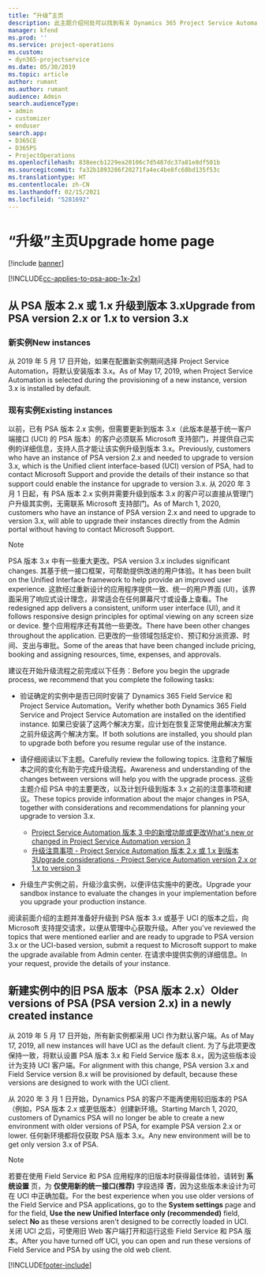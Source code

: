 ```yaml
---
title: “升级”主页
description: 此主题介绍何处可以找到有关 Dynamics 365 Project Service Automation 中的新功能和更新功能和用于升级到最新版本的流程的重要信息。
manager: kfend
ms.prod: ''
ms.service: project-operations
ms.custom:
- dyn365-projectservice
ms.date: 05/30/2019
ms.topic: article
author: rumant
ms.author: rumant
audience: Admin
search.audienceType:
- admin
- customizer
- enduser
search.app:
- D365CE
- D365PS
- ProjectOperations
ms.openlocfilehash: 838eecb1229ea20106c7d5487dc37a81e8df501b
ms.sourcegitcommit: fa32b1893286f20271fa4ec4be8fc68bd135f53c
ms.translationtype: HT
ms.contentlocale: zh-CN
ms.lasthandoff: 02/15/2021
ms.locfileid: "5281692"
---
```

# <a name="upgrade-home-page"></a><span data-ttu-id="96390-103">“升级”主页</span><span class="sxs-lookup"><span data-stu-id="96390-103">Upgrade home page</span></span>

[!include [banner](../includes/psa-now-project-operations.md)]

[!INCLUDE[cc-applies-to-psa-app-1x-2x](../includes/cc-applies-to-psa-app-1x-2x.md)]

## <a name="upgrade-from-psa-version-2x-or-1x-to-version-3x"></a><span data-ttu-id="96390-104">从 PSA 版本 2.x 或 1.x 升级到版本 3.x</span><span class="sxs-lookup"><span data-stu-id="96390-104">Upgrade from PSA version 2.x or 1.x to version 3.x</span></span>

### <a name="new-instances"></a><span data-ttu-id="96390-105">新实例</span><span class="sxs-lookup"><span data-stu-id="96390-105">New instances</span></span>

<span data-ttu-id="96390-106">从 2019 年 5 月 17 日开始，如果在配置新实例期间选择 Project Service Automation，将默认安装版本 3.x。</span><span class="sxs-lookup"><span data-stu-id="96390-106">As of May 17, 2019, when Project Service Automation is selected during the provisioning of a new instance, version 3.x is installed by default.</span></span>

### <a name="existing-instances"></a><span data-ttu-id="96390-107">现有实例</span><span class="sxs-lookup"><span data-stu-id="96390-107">Existing instances</span></span>

<span data-ttu-id="96390-108">以前，已有 PSA 版本 2.x 实例，但需要更新到版本 3.x（此版本是基于统一客户端接口 (UCI) 的 PSA 版本）的客户必须联系 Microsoft 支持部门，并提供自己实例的详细信息，支持人员才能让该实例升级到版本 3.x。</span><span class="sxs-lookup"><span data-stu-id="96390-108">Previously, customers who have an instance of PSA version 2.x and needed to upgrade to version 3.x, which is the Unified client interface-based (UCI) version of PSA, had to contact Microsoft Support and provide the details of their instance so that support could enable the instance for upgrade to version 3.x.</span></span> <span data-ttu-id="96390-109">从 2020 年 3 月 1 日起，有 PSA 版本 2.x 实例并需要升级到版本 3.x 的客户可以直接从管理门户升级其实例，无需联系 Microsoft 支持部门。</span><span class="sxs-lookup"><span data-stu-id="96390-109">As of March 1, 2020, customers who have an instance of PSA version 2.x and need to upgrade to version 3.x, will able to upgrade their instances directly from the Admin portal without having to contact Microsoft Support.</span></span>  

> [!NOTE]
> <span data-ttu-id="96390-110">PSA 版本 3.x 中有一些重大更改。</span><span class="sxs-lookup"><span data-stu-id="96390-110">PSA version 3.x includes significant changes.</span></span> <span data-ttu-id="96390-111">其基于统一接口框架，可帮助提供改进的用户体验。</span><span class="sxs-lookup"><span data-stu-id="96390-111">It has been built on the Unified Interface framework to help provide an improved user experience.</span></span> <span data-ttu-id="96390-112">这款经过重新设计的应用程序提供一致、统一的用户界面 (UI)，该界面采用了响应式设计理念，非常适合在任何屏幕尺寸或设备上查看。</span><span class="sxs-lookup"><span data-stu-id="96390-112">The redesigned app delivers a consistent, uniform user interface (UI), and it follows responsive design principles for optimal viewing on any screen size or device.</span></span> <span data-ttu-id="96390-113">整个应用程序还有其他一些更改。</span><span class="sxs-lookup"><span data-stu-id="96390-113">There have been other changes throughout the application.</span></span> <span data-ttu-id="96390-114">已更改的一些领域包括定价、预订和分派资源、时间、支出与审批。</span><span class="sxs-lookup"><span data-stu-id="96390-114">Some of the areas that have been changed include pricing, booking and assigning resources, time, expenses, and approvals.</span></span>

<span data-ttu-id="96390-115">建议在开始升级流程之前完成以下任务：</span><span class="sxs-lookup"><span data-stu-id="96390-115">Before you begin the upgrade process, we recommend that you complete the following tasks:</span></span>

- <span data-ttu-id="96390-116">验证确定的实例中是否已同时安装了 Dynamics 365 Field Service 和 Project Service Automation。</span><span class="sxs-lookup"><span data-stu-id="96390-116">Verify whether both Dynamics 365 Field Service and Project Service Automation are installed on the identified instance.</span></span> <span data-ttu-id="96390-117">如果已安装了这两个解决方案，应计划在恢复正常使用此解决方案之前升级这两个解决方案。</span><span class="sxs-lookup"><span data-stu-id="96390-117">If both solutions are installed, you should plan to upgrade both before you resume regular use of the instance.</span></span>
- <span data-ttu-id="96390-118">请仔细阅读以下主题。</span><span class="sxs-lookup"><span data-stu-id="96390-118">Carefully review the following topics.</span></span> <span data-ttu-id="96390-119">注意和了解版本之间的变化有助于完成升级流程。</span><span class="sxs-lookup"><span data-stu-id="96390-119">Awareness and understanding of the changes between versions will help you with the upgrade process.</span></span> <span data-ttu-id="96390-120">这些主题介绍 PSA 中的主要更改，以及计划升级到版本 3.x 之前的注意事项和建议。</span><span class="sxs-lookup"><span data-stu-id="96390-120">These topics provide information about the major changes in PSA, together with considerations and recommendations for planning your upgrade to version 3.x.</span></span>

    - [<span data-ttu-id="96390-121">Project Service Automation 版本 3 中的新增功能或更改</span><span class="sxs-lookup"><span data-stu-id="96390-121">What's new or changed in Project Service Automation version 3</span></span>](whats-new-changed-v3.md)
    - [<span data-ttu-id="96390-122">升级注意事项 - Project Service Automation 版本 2.x 或 1.x 到版本 3</span><span class="sxs-lookup"><span data-stu-id="96390-122">Upgrade considerations - Project Service Automation version 2.x or 1.x to version 3</span></span>](upgrade-v3.md)

- <span data-ttu-id="96390-123">升级生产实例之前，升级沙盒实例，以便评估实施中的更改。</span><span class="sxs-lookup"><span data-stu-id="96390-123">Upgrade your sandbox instance to evaluate the changes in your implementation before you upgrade your production instance.</span></span>

<span data-ttu-id="96390-124">阅读前面介绍的主题并准备好升级到 PSA 版本 3.x 或基于 UCI 的版本之后，向 Microsoft 支持提交请求，以便从管理中心获取升级。</span><span class="sxs-lookup"><span data-stu-id="96390-124">After you've reviewed the topics that were mentioned earlier and are ready to upgrade to PSA version 3.x or the UCI-based version, submit a request to Microsoft support to make the upgrade available from Admin center.</span></span> <span data-ttu-id="96390-125">在请求中提供实例的详细信息。</span><span class="sxs-lookup"><span data-stu-id="96390-125">In your request, provide the details of your instance.</span></span>

## <a name="older-versions-of-psa-psa-version-2x-in-a-newly-created-instance"></a><span data-ttu-id="96390-126">新建实例中的旧 PSA 版本（PSA 版本 2.x）</span><span class="sxs-lookup"><span data-stu-id="96390-126">Older versions of PSA (PSA version 2.x) in a newly created instance</span></span>

<span data-ttu-id="96390-127">从 2019 年 5 月 17 日开始，所有新实例都采用 UCI 作为默认客户端。</span><span class="sxs-lookup"><span data-stu-id="96390-127">As of May 17, 2019, all new instances will have UCI as the default client.</span></span> <span data-ttu-id="96390-128">为了与此项更改保持一致，将默认设置 PSA 版本 3.x 和 Field Service 版本 8.x，因为这些版本设计为支持 UCI 客户端。</span><span class="sxs-lookup"><span data-stu-id="96390-128">For alignment with this change, PSA version 3.x and Field Service version 8.x will be provisioned by default, because these versions are designed to work with the UCI client.</span></span>

<span data-ttu-id="96390-129">从 2020 年 3 月 1 日开始，Dynamics PSA 的客户不能再使用较旧版本的 PSA（例如，PSA 版本 2.x 或更低版本）创建新环境。</span><span class="sxs-lookup"><span data-stu-id="96390-129">Starting March 1, 2020, customers of Dynamics PSA will no longer be able to create a new environment with older versions of PSA, for example PSA version 2.x or lower.</span></span> <span data-ttu-id="96390-130">任何新环境都将仅获取 PSA 版本 3.x。</span><span class="sxs-lookup"><span data-stu-id="96390-130">Any new environment will be to get only version 3.x of PSA.</span></span>

> [!NOTE]
> <span data-ttu-id="96390-131">若要在使用 Field Service 和 PSA 应用程序的旧版本时获得最佳体验，请转到 **系统设置** 页，为 **仅使用新的统一接口(推荐)** 字段选择 **否**，因为这些版本未设计为可在 UCI 中正确加载。</span><span class="sxs-lookup"><span data-stu-id="96390-131">For the best experience when you use older versions of the Field Service and PSA applications, go to the **System settings** page and for the field, **Use the new Unified Interface only (recommended)** field, select **No** as these versions aren't designed to be correctly loaded in UCI.</span></span> <span data-ttu-id="96390-132">关闭 UCI 之后，可使用旧 Web 客户端打开和运行这些 Field Service 和 PSA 版本。</span><span class="sxs-lookup"><span data-stu-id="96390-132">After you have turned off UCI, you can open and run these versions of Field Service and PSA by using the old web client.</span></span> 


[!INCLUDE[footer-include](../includes/footer-banner.md)]